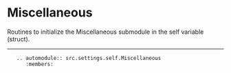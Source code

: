 # Miscellaneous

Routines to initialize the Miscellaneous submodule in the self variable (struct).

***

```{eval-rst}
   .. automodule:: src.settings.self.Miscellaneous
      :members:
```
